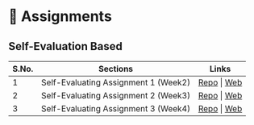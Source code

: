 # 📘 Assignments

## Self-Evaluation Based

| S.No. | Sections                             | Links                                                                                                                                                                                                           |
| ----- | ------------------------------------ | --------------------------------------------------------------------------------------------------------------------------------------------------------------------------------------------------------------- |
| 1     | Self-Evaluating Assignment 1 (Week2) | [Repo](https://github.com/iampavangandhi/TheNodeCourse/tree/master/02%20Web%20Dev%20and%20Nodejs/Assignment) \| [Web](https://iampavangandhi.github.io/TheNodeCourse/02%20Web%20Dev%20and%20Nodejs/Assignment/) |
| 2     | Self-Evaluating Assignment 2 (Week3) | [Repo](https://github.com/iampavangandhi/TheNodeCourse/tree/master/03%20Expressjs/Assignment) \| [Web](https://iampavangandhi.github.io/TheNodeCourse/03%20Expressjs/Assignment)                                |
| 3     | Self-Evaluating Assignment 3 (Week4) | [Repo](https://github.com/iampavangandhi/TheNodeCourse/tree/master/04%20Auth%20and%20Database/Assignment) \| [Web](https://iampavangandhi.github.io/TheNodeCourse/03%20Expressjs/Assignment)                    |